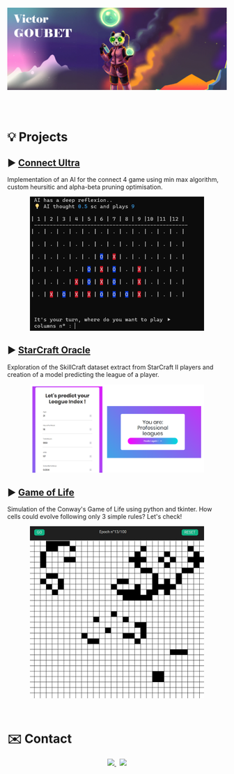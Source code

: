 
![background](background.png)

<br><br>
# 💡 Projects

## ▶️ [Connect Ultra](https://github.com/VictorGoubet/ConnectUltra)

Implementation of an AI for the connect 4 game using min max algorithm, custom heursitic and alpha-beta pruning optimisation. 
<p align="center">
	<a href="https://github.com/VictorGoubet/ConnectUltra"><img src="https://github.com/VictorGoubet/ConnectUltra/blob/bd0373fdc1283ea86cace4fd3cf5a8175530404c/screenshot.PNG?raw=true" width="400"></a>
</p>

## ▶️ [StarCraft Oracle](https://github.com/VictorGoubet/StarCraftOracle)

Exploration of the SkillCraft dataset extract from StarCraft II players and creation of a model predicting the league of a player.
<p align="center">
	<a href="https://github.com/VictorGoubet/StarCraftOracle"><img src="https://github.com/VictorGoubet/StarCraftOracle/blob/master/screenshot.PNG?raw=true" width="400"></a>
</p>

## ▶️ [Game of Life](https://github.com/VictorGoubet/GameOfLife)

Simulation of the Conway's Game of Life using python and tkinter. How cells could evolve following only 3 simple rules? Let's check!
<p align="center">
	<a href="https://github.com/VictorGoubet/GameOfLife"><img src="https://github.com/VictorGoubet/GameOfLife/blob/ad9e31051fbca4fe8eb4bbfd77ac7b96660281ed/screenshot.PNG?raw=true" width="400"></a>
</p>

<br>


# ✉️ Contact

<p align="center">
	<a href="https://www.linkedin.com/in/victorgoubet/">
		<img src="https://img.shields.io/badge/-LINKEDIN-0077B5?style=for-the-badge&logo=linkedin&logoColor=white">
	</a>
	<span>&nbsp;</span>
	<a href="mailto:victorgoubet@orange.fr">
		<img src="https://img.shields.io/badge/MAIL-SEND-white?style=for-the-badge&logo=Mailgun">
	</a>
</p>
<br>